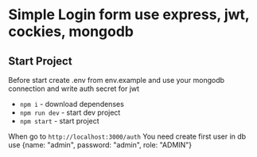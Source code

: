 # Simple Login form use express, jwt, cockies, mongodb

## Start Project

Before start create .env from env.example and use your mongodb connection and write auth secret for jwt

- `npm i` - download dependenses
- `npm run dev` - start dev project
- `npm start` - start project

When go to `http://localhost:3000/auth`
You need create first user in db use {name: "admin", password: "admin", role: "ADMIN"}
